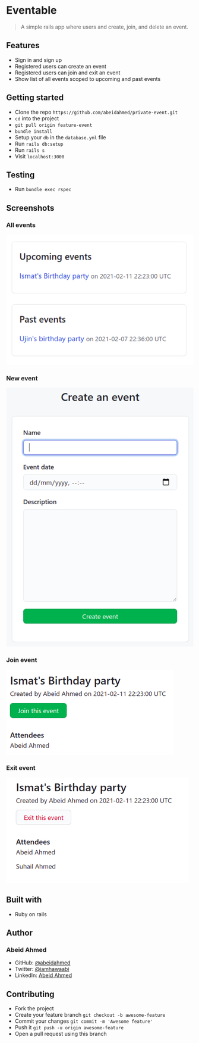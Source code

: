 # Eventable

> A simple rails app where users and create, join, and delete an event.

## Features

- Sign in and sign up
- Registered users can create an event
- Registered users can join and exit an event
- Show list of all events scoped to upcoming and past events

## Getting started

- Clone the repo `https://github.com/abeidahmed/private-event.git`
- `cd` into the project
- `git pull origin feature-event`
- `bundle install`
- Setup your `db` in the `database.yml` file
- Run `rails db:setup`
- Run `rails s`
- Visit `localhost:3000`

## Testing

- Run `bundle exec rspec`

## Screenshots

### All events

![All events](https://github.com/abeidahmed/private-event/blob/feature-event/public/images/all_events.png)

### New event

![New event](https://github.com/abeidahmed/private-event/blob/feature-event/public/images/new_event.png)

### Join event

![Join event](https://github.com/abeidahmed/private-event/blob/feature-event/public/images/join_event.png)

### Exit event

![Exit event](https://github.com/abeidahmed/private-event/blob/feature-event/public/images/exit_event.png)

## Built with

- Ruby on rails

## Author

### Abeid Ahmed

- GitHub: [@abeidahmed](https://github.com/abeidahmed)
- Twitter: [@iamhawaabi](https://twitter.com/iamhawaabi)
- LinkedIn: [Abeid Ahmed](https://www.linkedin.com/in/abeidahmed/)

## Contributing

- Fork the project
- Create your feature branch `git checkout -b awesome-feature`
- Commit your changes `git commit -m 'Awesome feature'`
- Push it `git push -u origin awesome-feature`
- Open a pull request using this branch
